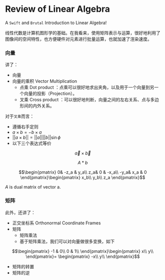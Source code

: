 # Review of Linear Algebra

A `Swift` and `Brutal` Introduction to Linear Algebra!

线性代数是计算机图形学的基础。在我看来，使用矩阵表示与运算，很好地利用了图像间的空间特性，也方便硬件对元素进行批量运算，也就加速了渲染速度。

### 向量
讲了：
- 向量
- 向量的乘积 Vector Multiplication
  - 点乘 Dot product ：点乘可以很好地求出夹角，以及用于一个向量到另一个向量的投影（Projection）。
  - 叉乘 Cross product ：可以很好地判断，向量之间的左右关系、点与多边形间的内外关系。

对于`叉乘`而言：
- 遵循右手定则
- $a\times b=-b \times a$
- $||a\times b|| =  ||a||||b||\sin \phi$
- 以下三个表达式等价

$$\vec{a} \times \vec{b}$$

$$A*b$$

$$\begin{pmatrix}
  0& -z_a & y_a\\
  z_a& 0 & -x_a\\
  -y_a& x_a & 0
\end{pmatrix}\begin{pmatrix}
  x_b\\
  y_b\\
  z_a
\end{pmatrix}$$

$A$ is dual matrix of vector a.

### 矩阵
此外，还讲了：
- 正交坐标系 Orthonormal Coordinate Frames
- 矩阵
  - 矩阵乘法
  - 基于矩阵乘法，我们可以对向量做很多变换，如下

$$\begin{pmatrix}
  -1 & 0\\
  0 & 1\\
\end{pmatrix}\begin{pmatrix}
  x\\
  y\\
\end{pmatrix}=
\begin{pmatrix}
  -x\\
  y\\
\end{pmatrix}$$

- 矩阵的转置
- 矩阵的逆
